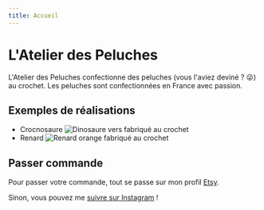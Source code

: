 ```yaml
---
title: Accueil
---
```

# L'Atelier des Peluches

L'Atelier des Peluches confectionne des peluches (vous l'aviez deviné ? 😜) au crochet.
Les peluches sont confectionnées en France avec passion.

## Exemples de réalisations

- Crocnosaure
![Dinosaure vers fabriqué au crochet](https://i.etsystatic.com/38684753/r/il/cee38e/4365478411/il_794xN.4365478411_9ets.jpg)
- Renard
![Renard orange fabriqué au crochet](https://i.etsystatic.com/38684753/r/il/e94243/4586345599/il_794xN.4586345599_6nuh.jpg)

## Passer commande
Pour passer votre commande, tout se passe sur mon profil [Etsy](https://www.etsy.com/fr/shop/Latelierdespeluches).

Sinon, vous pouvez me [suivre sur Instagram](https://instagram.com/latelier_des_peluches) !